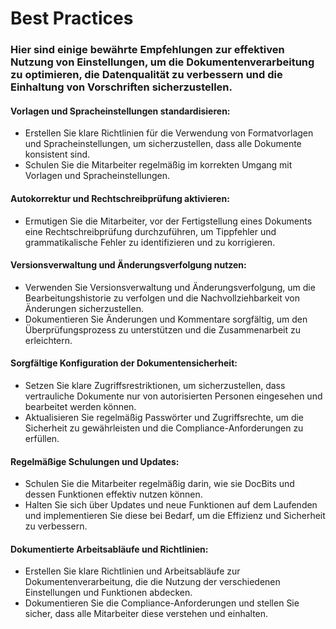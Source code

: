 # Best Practices

### Hier sind einige bewährte Empfehlungen zur effektiven Nutzung von Einstellungen, um die Dokumentenverarbeitung zu optimieren, die Datenqualität zu verbessern und die Einhaltung von Vorschriften sicherzustellen.

#### Vorlagen und Spracheinstellungen standardisieren:

* Erstellen Sie klare Richtlinien für die Verwendung von Formatvorlagen und Spracheinstellungen, um sicherzustellen, dass alle Dokumente konsistent sind.
* Schulen Sie die Mitarbeiter regelmäßig im korrekten Umgang mit Vorlagen und Spracheinstellungen.

#### Autokorrektur und Rechtschreibprüfung aktivieren:

* Ermutigen Sie die Mitarbeiter, vor der Fertigstellung eines Dokuments eine Rechtschreibprüfung durchzuführen, um Tippfehler und grammatikalische Fehler zu identifizieren und zu korrigieren.

#### Versionsverwaltung und Änderungsverfolgung nutzen:

* Verwenden Sie Versionsverwaltung und Änderungsverfolgung, um die Bearbeitungshistorie zu verfolgen und die Nachvollziehbarkeit von Änderungen sicherzustellen.
* Dokumentieren Sie Änderungen und Kommentare sorgfältig, um den Überprüfungsprozess zu unterstützen und die Zusammenarbeit zu erleichtern.

#### Sorgfältige Konfiguration der Dokumentensicherheit:

* Setzen Sie klare Zugriffsrestriktionen, um sicherzustellen, dass vertrauliche Dokumente nur von autorisierten Personen eingesehen und bearbeitet werden können.
* Aktualisieren Sie regelmäßig Passwörter und Zugriffsrechte, um die Sicherheit zu gewährleisten und die Compliance-Anforderungen zu erfüllen.

#### Regelmäßige Schulungen und Updates:

* Schulen Sie die Mitarbeiter regelmäßig darin, wie sie DocBits und dessen Funktionen effektiv nutzen können.
* Halten Sie sich über Updates und neue Funktionen auf dem Laufenden und implementieren Sie diese bei Bedarf, um die Effizienz und Sicherheit zu verbessern.

#### Dokumentierte Arbeitsabläufe und Richtlinien:

* Erstellen Sie klare Richtlinien und Arbeitsabläufe zur Dokumentenverarbeitung, die die Nutzung der verschiedenen Einstellungen und Funktionen abdecken.
* Dokumentieren Sie die Compliance-Anforderungen und stellen Sie sicher, dass alle Mitarbeiter diese verstehen und einhalten.
